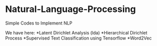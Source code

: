 # Natural-Language-Processing
Simple Codes to Implement NLP

We have here:
*Latent Dirichlet Analysis (lda)
*Hierarchical Dirichlet Process
*Supervised Text Classification using Tensorflow
*Word2Vec
